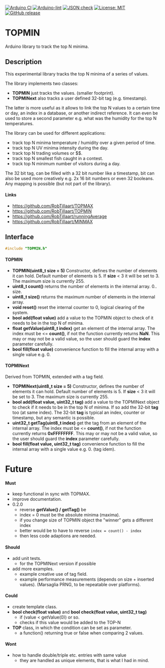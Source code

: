 
[![Arduino CI](https://github.com/RobTillaart/TOPMIN/workflows/Arduino%20CI/badge.svg)](https://github.com/marketplace/actions/arduino_ci)
[![Arduino-lint](https://github.com/RobTillaart/TOPMIN/actions/workflows/arduino-lint.yml/badge.svg)](https://github.com/RobTillaart/TOPMIN/actions/workflows/arduino-lint.yml)
[![JSON check](https://github.com/RobTillaart/TOPMIN/actions/workflows/jsoncheck.yml/badge.svg)](https://github.com/RobTillaart/TOPMIN/actions/workflows/jsoncheck.yml)
[![License: MIT](https://img.shields.io/badge/license-MIT-green.svg)](https://github.com/RobTillaart/TOPMIN/blob/master/LICENSE)
[![GitHub release](https://img.shields.io/github/release/RobTillaart/TOPMIN.svg?maxAge=3600)](https://github.com/RobTillaart/TOPMIN/releases)


# TOPMIN

Arduino library to track the top N minima.


## Description

This experimental library tracks the top N minima of a series of values. 

The library implements two classes:
- **TOPMIN** just tracks the values. (smaller footprint).
- **TOPMINext** also tracks a user defined 32-bit tag (e.g. timestamp).

The latter is more useful as it allows to link the top N values to a certain time
or day, an index in a database, or another indirect reference.
It can even be used to store a second parameter e.g. what was the humidity for
the top N temperatures.

The library can be used for different applications:
- track top N minima temperature / humidity over a given period of time.
- track top N UV minima intensity during the day.
- track top N trading volumes or $$.
- track top N smallest fish caught in a contest.
- track top N minimum number of visitors during a day.

The 32 bit tag, can be filled with a 32 bit number like a timestamp, bit can also
be used more creatively e.g. 2x 16 bit numbers or even 32 booleans. 
Any mapping is possible (but not part of the library).


#### Links

- https://github.com/RobTillaart/TOPMAX
- https://github.com/RobTillaart/TOPMIN
- https://github.com/RobTillaart/runningAverage
- https://github.com/RobTillaart/MINMAX


## Interface

```cpp
#include "TOPMIN.h"
```

#### TOPMIN

- **TOPMIN(uint8_t size = 5)** Constructor, defines the number of elements it can hold.
Default number of elements is 5. If **size** < 3 it will be set to 3.
The maximum size is currently 255.
- **uint8_t count()** returns the number of elements in the internal array. 0.. size.
- **uint8_t size()** returns the maximum number of elements in the internal array. 
- **void reset()** reset the internal counter to 0, logical clearing of the system.
- **bool add(float value)** add a value to the TOPMIN object to check of it needs to be 
in the top N of minima.
- **float getValue(uint8_t index)** get an element of the internal array.
The index must be <= **count()**, if not the function currently returns **NaN**.
This may or may not be a valid value, so the user should guard the **index** parameter carefully.
- **bool fill(float value)** convenience function to fill the internal array 
with a single value e.g. 0.


#### TOPMINext

Derived from TOPMIN, extended with a tag field.

- **TOPMINext(uint8_t size = 5)** Constructor, defines the number of elements it can hold.
Default number of elements is 5. If **size** < 3 it will be set to 3.
The maximum size is currently 255.
- **bool add(float value, uint32_t tag)** add a value to the TOPMINext object to check if
it needs to be in the top N of minima. If so add the 32-bit **tag** too (at same index).
The 32-bit **tag** is typical an index, counter or timestamp, but any semantic is possible.
- **uint32_t getTag(uint8_t index)** get the tag from an element of the internal array.
The index must be <= **count()**, if not the function currently returns **0xFFFFFFFF**.
This may or may not be a valid value, so the user should guard the **index** parameter carefully.
- **bool fill(float value, uint32_t tag)** convenience function to fill the internal array 
with a single value e.g. 0. (tag idem).


# Future

#### Must

- keep functional in sync with TOPMAX.
- improve documentation.
- 0.2.0 
  - reverse **getValue() / getTag()** be
  - index = 0 must be the absolute minima (maxima).
  - if you change size of TOPMIN object the "winner" gets a different index
  - better would be to have to reverse ```index = count() - index```
  - then less code adaptions are needed. 

#### Should

- add unit tests.
  - for the TOPMINext version if possible
- add more examples.
  - example creative use of tag field.
  - example performance measurements (depends on size + inserted values).
    (Marsaglia PRNG, to be repeatable over platforms).

#### Could

- create template class.
- **bool check(float value)** and **bool check(float value, uint32_t tag)**
  - if (value < getValue(0)) or so.
  - checks if this value would be added to the TOP-N
- **TOP** class, in which the condition can be set as parameter.
  - a function() returning true or false when comparing 2 values. 



#### Wont

- how to handle double/triple etc. entries with same value
  - they are handled as unique elements, that is what I had in mind.
